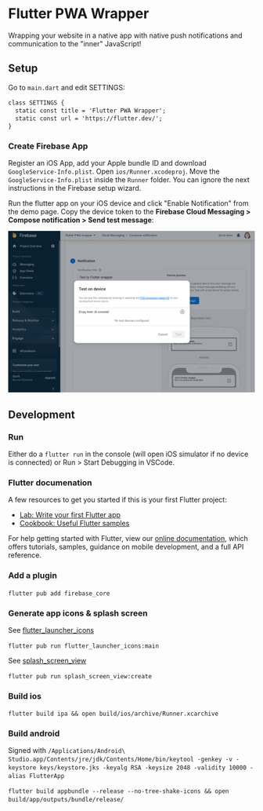 # Flutter PWA Wrapper

Wrapping your website in a native app with native push notifications and communication to the "inner" JavaScript!

## Setup 

Go to `main.dart` and edit SETTINGS:

```
class SETTINGS {
  static const title = 'Flutter PWA Wrapper';
  static const url = 'https://flutter.dev/'; 
}
```

### Create Firebase App 

Register an iOS App, add your Apple bundle ID and download `GoogleService-Info.plist`. Open `ios/Runner.xcodeproj`. Move the `GoogleService-Info.plist` inside the `Runner` folder. You can ignore the next instructions in the Firebase setup wizard.

Run the flutter app on your iOS device and click "Enable Notification" from the demo page. Copy the device token to the **Firebase Cloud Messaging > Compose notification > Send test message**:

![Send test message](docs/test-push.png)

## Development

### Run 

Either do a `flutter run` in the console (will open iOS simulator if no device is connected) or Run > Start Debugging in VSCode.

### Flutter documenation

A few resources to get you started if this is your first Flutter project:

- [Lab: Write your first Flutter app](https://flutter.dev/docs/get-started/codelab)
- [Cookbook: Useful Flutter samples](https://flutter.dev/docs/cookbook)

For help getting started with Flutter, view our
[online documentation](https://flutter.dev/docs), which offers tutorials,
samples, guidance on mobile development, and a full API reference.

### Add a plugin

`flutter pub add firebase_core`

### Generate app icons & splash screen

See [flutter_launcher_icons](https://pub.dev/packages/flutter_launcher_icons)

`flutter pub run flutter_launcher_icons:main`

See [splash_screen_view](https://pub.dev/packages/splash_screen_view)

`flutter pub run splash_screen_view:create`

### Build ios

`flutter build ipa && open build/ios/archive/Runner.xcarchive`

### Build android

Signed with `/Applications/Android\ Studio.app/Contents/jre/jdk/Contents/Home/bin/keytool -genkey -v -keystore keys/keystore.jks -keyalg RSA -keysize 2048 -validity 10000 -alias FlutterApp`

`flutter build appbundle --release --no-tree-shake-icons && open build/app/outputs/bundle/release/`